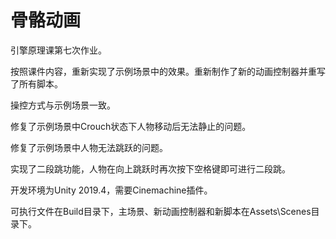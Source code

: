 # 骨骼动画

引擎原理课第七次作业。

按照课件内容，重新实现了示例场景中的效果。重新制作了新的动画控制器并重写了所有脚本。

操控方式与示例场景一致。

修复了示例场景中Crouch状态下人物移动后无法静止的问题。

修复了示例场景中人物无法跳跃的问题。

实现了二段跳功能，人物在向上跳跃时再次按下空格键即可进行二段跳。

开发环境为Unity 2019.4，需要Cinemachine插件。

可执行文件在Build目录下，主场景、新动画控制器和新脚本在Assets\Scenes目录下。